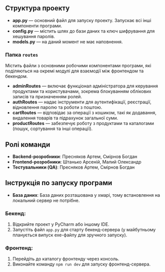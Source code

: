 ## Структура проекту
- **app.py** — основний файл для запуску проекту. Запускає всі інші компоненти програми.
- **config.py** — містить шлях до бази даних та ключ шифрування для хешування паролів.
- **models.py** — на даний момент не має наповнення.

### Папка `routes`
Містить файли з основними робочими компонентами програми, які поділяються на окремі модулі для взаємодії між фронтендом та бекендом.

- **adminRoutes** — включає функціонал адміністратора для керування продуктами та користувачами, зокрема блокуванням облікових записів та призначенням ролей.
- **authRoutes** — надає інструменти для аутентифікації, реєстрації, відновлення паролю та роботи з поштою.
- **cartRoutes** — відповідає за операції з кошиком, такі як додавання, видалення товарів та підрахунок загальної суми.
- **productRoutes** — забезпечує роботу з продуктами та каталогами (пошук, сортування та інші операції).

## Ролі команди
- **Backend-розробники**: Пресняков Артем, Смірнов Богдан
- **Frontend-розробники**: Штанько Арсеній, Малий Олександр
- **Тестувальники (QA)**: Пресняков Артем, Смірнов Богдан

## Інструкція по запуску програми
- **База даних**: База даних розташована у хмарі, тому встановлення на локальний сервер не потрібне.

### Бекенд:
1. Відкрийте проект у PyCharm або іншому IDE.
2. Запустіть файл `app.py` для старту бекенд-сервера (у майбутньому планується випуск exe-файлу для зручного запуску).

### Фронтенд:
1. Перейдіть до каталогу фронтенду через консоль.
2. Виконайте команду `npm run dev` для запуску фронтенд-сервера.

